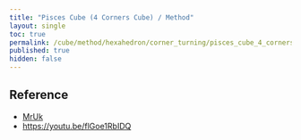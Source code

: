 ```yaml
---
title: "Pisces Cube (4 Corners Cube) / Method"
layout: single
toc: true
permalink: /cube/method/hexahedron/corner_turning/pisces_cube_4_corners_cube/method
published: true
hidden: false
---
```


<head>
  <base target="_blank">
</head>



## Reference

- [MrUk](https://youtu.be/rtcLb-FBtJ4)
- <https://youtu.be/flGoe1RbIDQ>
